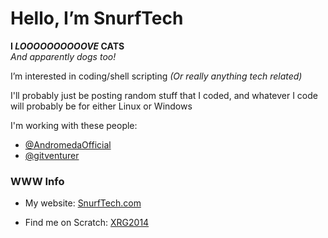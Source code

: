 # **Hello, I’m SnurfTech**
**I _LOOOOOOOOOOVE_ CATS**<br>
<i>And apparently dogs too!</i>
<!-- <img src="https://raw.githubusercontent.com/XRG2014/XRG2014/main/assets/images/Favicon%203.png" width="150px" height="150px"/>-->

I’m interested in coding/shell scripting <i>(Or really anything tech related)</i>

I'll probably just be posting random stuff that I coded, and whatever I code will probably be for either Linux or Windows

I'm working with these people:

  - [@AndromedaOfficial](https://github.com/AndromedaOfficial)
  - [@gitventurer](https://github.com/gitventurer)

### WWW Info

- My website: <a href="https://www.snurftech.com" target="_blank">SnurfTech.com</a>

- Find me on Scratch: <a href="https://scratch.mit.edu/users/XRG2014/" target="_blank">XRG2014</a>
<!---
XRG2014/XRG2014 is a ✨ special ✨ repository because its `README.md` (this file) appears on your GitHub profile.
You can click the Preview link to take a look at your changes.
--->
